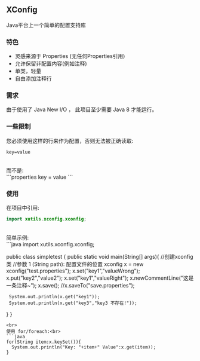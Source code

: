 ## XConfig
Java平台上一个简单的配置支持库

### 特色
 - 灵感来源于 Properties (无任何Properties引用)
 - 允许保留非配置内容(例如注释)
 - 单类，轻量
 - 自由添加注释行

### 需求
 由于使用了 Java New I/O ， 此项目至少需要 Java 8 才能运行。

### 一些限制
 您必须使用这样的行来作为配置，否则无法被正确读取:<br>
 ```properties
 key=value
 ```
 <br>
 而不是:<br>
 ```properties
 key = value
 ```

### 使用
 在项目中引用:<br>
 ```java
 import xutils.xconfig.xconfig;
 ```
 <br>
 简单示例:<br>
 ```java
 import xutils.xconfig.xconfig;

 public class simpletest {
   public static void main(String[] args){
     //创建xconfig 类
     //参数 1 (String path): 配置文件的位置
     xconfig x = new xconfig("test.properties");
     x.set("key1","valueWrong");
     x.put("key2","value2");
     x.set("key1","valueRight");
     x.newCommentLine("这是一条注释~");
     x.save();
     //x.saveTo("save.properties");

     System.out.println(x.get("key1"));
     System.out.println(x.get("key3","key3 不存在!"));
   }
 }
 ```
 <br>
 使用 for/foreach:<br>
 ```java
 for(String item:x.keySet()){
   System.out.println("Key: "+item+" Value":x.get(item));
 }
 ```
